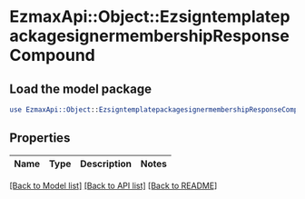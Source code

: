 # EzmaxApi::Object::EzsigntemplatepackagesignermembershipResponseCompound

## Load the model package
```perl
use EzmaxApi::Object::EzsigntemplatepackagesignermembershipResponseCompound;
```

## Properties
Name | Type | Description | Notes
------------ | ------------- | ------------- | -------------

[[Back to Model list]](../README.md#documentation-for-models) [[Back to API list]](../README.md#documentation-for-api-endpoints) [[Back to README]](../README.md)


